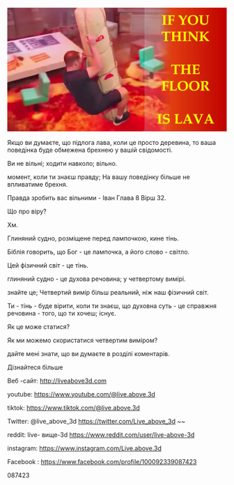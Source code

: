 ![Video cover image](../cover.jpg "cover photo")

Якщо ви думаєте, що підлога лава, коли це просто деревина, то ваша поведінка буде обмежена брехнею у вашій свідомості.

Ви не вільні; ходити навколо; вільно.

момент, коли ти знаєш правду; На вашу поведінку більше не впливатиме брехня.

Правда зробить вас вільними - Іван Глава 8 Вірш 32.

Що про віру?

Хм.

Глиняний судно, розміщене перед лампочкою, кине тінь.

Біблія говорить, що Бог - це лампочка, а його слово - світло.

Цей фізичний світ - це тінь.

глиняний судно - це духова речовина; у четвертому вимірі.

знайте це; Четвертий вимір більш реальний, ніж наш фізичний світ.

Ти - тінь - буде вірити, коли ти знаєш, що духовна суть - це справжня речовина - того, що ти хочеш; існує.

Як це може статися?

Як ми можемо скористатися четвертим виміром?

дайте мені знати, що ви думаєте в розділі коментарів.

Дізнайтеся більше

Веб -сайт: http://liveabove3d.com

youtube: https://www.youtube.com/@live.above.3d

tiktok: https://www.tiktok.com/@live.above.3d

Twitter: @live_above_3d https://twitter.com/Live_above_3d ~~

reddit: live- вище-3d https://www.reddit.com/user/live-above-3d

instagram: https://www.instagram.com/Live.above.3d

Facebook : https://www.facebook.com/profile/100092339087423

087423